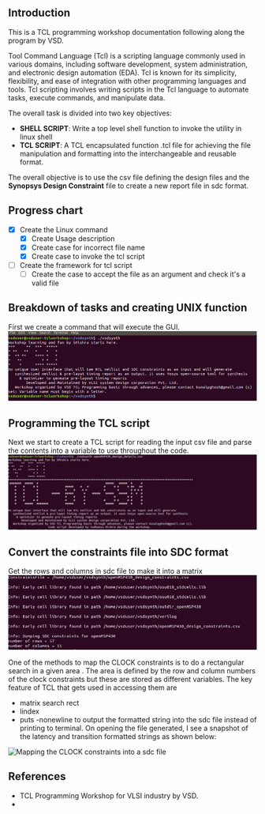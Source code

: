 
## Introduction
This is a TCL programming workshop documentation following along the program by VSD. 

Tool Command Language (Tcl) is a scripting language commonly used in various domains, including software development, system administration, and electronic design automation (EDA). Tcl is known for its simplicity, flexibility, and ease of integration with other programming languages and tools. Tcl scripting involves writing scripts in the Tcl language to automate tasks, execute commands, and manipulate data.

The overall task is divided into two key objectives:
* **SHELL SCRIPT**: Write a top level shell function to invoke the utility in linux shell
* **TCL SCRIPT**: A TCL encapsulated function .tcl file for achieving the file manipulation and formatting into the interchangeable and reusable format.

The overall objective is to use the csv file defining the design files and the **Synopsys Design Constraint** file to create a new report file in sdc format. 

## Progress chart
- [x] Create the Linux command
  - [x] Create Usage description
  - [x] Create case for incorrect file name
  - [x] Create case to invoke the tcl script  
- [ ] Create the framework for tcl script
  - [ ] Create the case to accept the file as an argument and check it's a valid file

## Breakdown of tasks and creating UNIX function
First we create a command that will execute the GUI. 
![Executing the TCL script](/assets/Day1_MakingExecutable_Script.png)

## Programming the TCL script
Next we start to create a TCL script for reading the input csv file and parse the contents into a variable to use throughout the code.
![Executing the TCL script](/assets/Day2_BareBonesTCL_Script.jpg)

## Convert the constraints file into SDC format
Get the rows and columns in sdc file to make it into a matrix
![Rows and columns from SDC file](/assets/Day_2_Get_number_of_rows_columns_in_SDC_file.jpg)

One of the methods to map the CLOCK constraints is to do a rectangular search in a given area . The area is defined by the row and column numbers of the clock constraints but these are stored as different variables. The key feature of TCL that gets used in accessing them are 
* matrix search rect
* lindex
* puts -nonewline <filename> to output the formatted string into the sdc file instead of printing to terminal.
On opening the file generated, I see a snapshot of the latency and transition formatted strings as shown below:

![Mapping the CLOCK constraints into a sdc file](/assets/Day3/D3_StartMapping_designConstraints_into_sdc_output.jpg)

## References
* TCL Programming Workshop for VLSI industry by VSD.
* 
